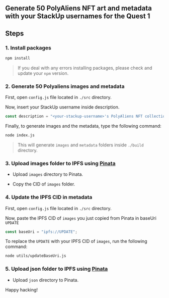 ## Generate 50 PolyAliens NFT art and metadata with your StackUp usernames for the Quest 1

## Steps

### 1. Install packages

```sh
npm install
```

> If you deal with any errors installing packages, please check and update your `npm` version.

### 2. Generate 50 Polyaliens images and metadata

First, open `config.js` file located in `./src` directory.

Now, insert your StackUp username inside description.

```javascript
const description = "<your-stackup-username>'s PolyAliens NFT collection.";
```

Finally, to generate images and the metadata, type the following command:

```sh
node index.js
```

> This will generate `images` and `metadata` folders inside `./build` directory.

### 3. Upload images folder to IPFS using [Pinata](https://www.pinata.cloud/)

- Upload `images` directory to Pinata.

- Copy the CID of `images` folder.

### 4. Update the IPFS CID in metadata

First, open `config.js` file located in `./src` directory.

Now, paste the IPFS CID of `images` you just copied from Pinata in baseUri `UPDATE`

```javascript
const baseUri = "ipfs://UPDATE";
```

To replace the `UPDATE` with your IPFS CID of `images`, run the following command:

```sh
node utils/updateBaseUri.js
```

### 5. Upload json folder to IPFS using [Pinata](https://www.pinata.cloud/)

- Upload `json` directory to Pinata.

Happy hacking!
